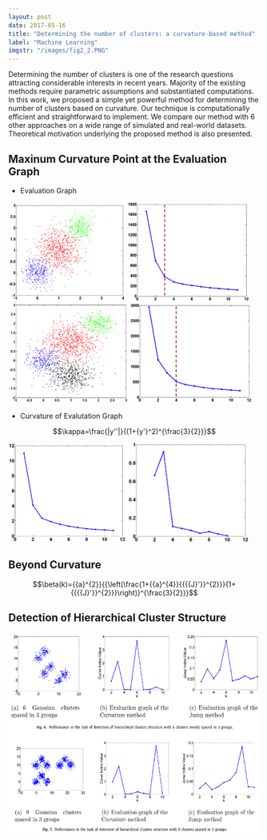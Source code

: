 ```yaml
---
layout: post
date: 2017-05-16
title: "Determining the number of clusters: a curvature-based method"
label: "Machine Learning"
imgstr: "/images/fig2_2.PNG"
---
```


Determining the number of clusters is one of the research questions attracting considerable interests in recent years. Majority of the existing methods require parametric assumptions and substantiated computations. In this work, we proposed a simple yet powerful method for determining the number of clusters based on curvature. Our technique is computationally efficient and straightforward to implement. We compare our method with 6 other approaches on a wide range of simulated and real-world datasets. Theoretical motivation underlying the proposed method is also presented.


	
## Maxinum Curvature Point at the Evaluation Graph
* Evaluation Graph

<img src="/images/curvature_pic/fig1_1.png"  height="200" />
<img src="/images/curvature_pic/fig1_2.png"  height="200" />
<img src="/images/curvature_pic/fig1_3.png"  height="200" />
<img src="/images/curvature_pic/fig1_4.png"  height="200" />

* Curvature of Evalutation Graph

$$\kappa=\frac{|y''|}{(1+{y'}^2)^{\frac{3}{2}}}$$

<img src="/images/curvature_pic/fig2-1.PNG"  height="200" />
<img src="/images/curvature_pic/fig2_2.png"  height="200" />



## Beyond Curvature

$$\beta(k)={{a}^{2}}{{\left(\frac{1+{{a}^{4}}{{{{J}'}}^{2}}}{1+{{{{J}'}}^{2}}}\right)}^{\frac{3}{2}}}$$



## Detection of Hierarchical Cluster Structure

<img src="/images/fig2_2.PNG"  class="inline" height="400"/>




 
